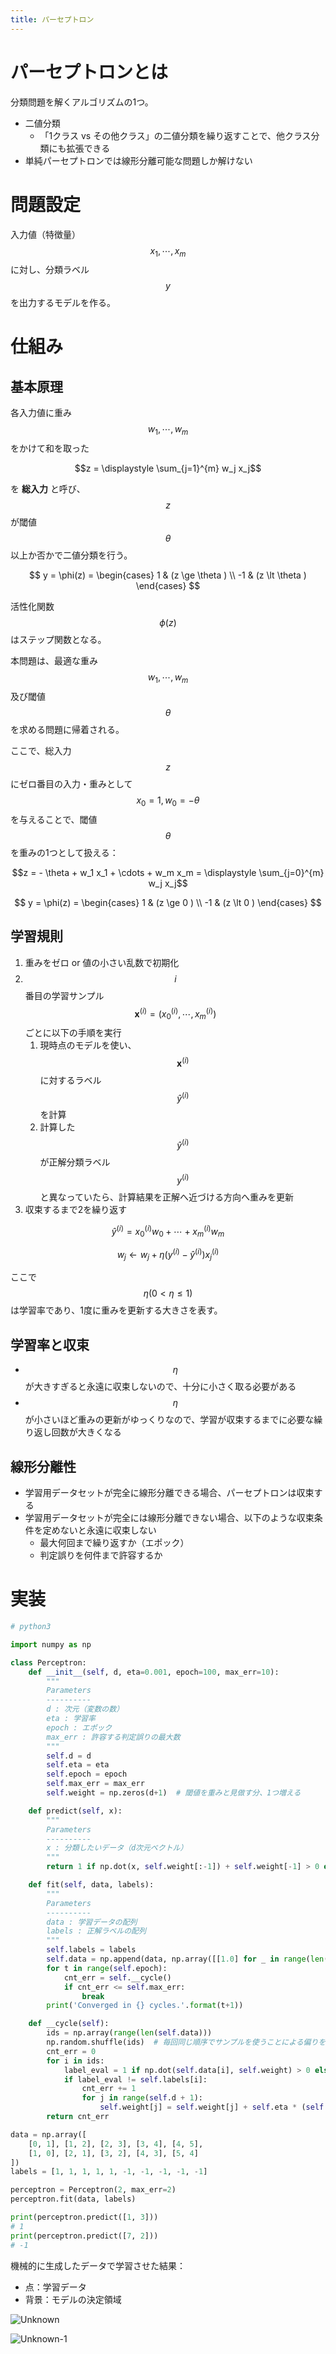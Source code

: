 ```yaml
---
title: パーセプトロン
---
```


# パーセプトロンとは

分類問題を解くアルゴリズムの1つ。

- 二値分類
  - 「1クラス vs その他クラス」の二値分類を繰り返すことで、他クラス分類にも拡張できる
- 単純パーセプトロンでは線形分離可能な問題しか解けない

# 問題設定

入力値（特徴量） $$x_1, \cdots, x_m$$ に対し、分類ラベル $$y$$ を出力するモデルを作る。

# 仕組み

## 基本原理

各入力値に重み $$w_1, \cdots, w_m$$ をかけて和を取った

$$z = \displaystyle \sum_{j=1}^{m} w_j x_j$$

を **総入力** と呼び、$$z$$ が閾値 $$\theta$$ 以上か否かで二値分類を行う。

$$
y = \phi(z) =
\begin{cases}
1  & (z \ge \theta ) \\
-1 & (z \lt \theta )
\end{cases}
$$

活性化関数 $$\phi(z)$$ はステップ関数となる。

本問題は、最適な重み $$w_1, \cdots, w_m$$ 及び閾値 $$\theta$$ を求める問題に帰着される。

ここで、総入力 $$z$$ にゼロ番目の入力・重みとして $$x_0 = 1, w_0 = - \theta$$ を与えることで、閾値 $$\theta$$ を重みの1つとして扱える：

$$z = - \theta + w_1 x_1 + \cdots + w_m x_m = \displaystyle \sum_{j=0}^{m} w_j x_j$$

$$
y = \phi(z) =
\begin{cases}
1  & (z \ge 0 ) \\
-1 & (z \lt 0 )
\end{cases}
$$


## 学習規則

1. 重みをゼロ or 値の小さい乱数で初期化
2. $$i$$ 番目の学習サンプル $$\boldsymbol{x}^{(i)} = ( x_0^{(i)}, \cdots, x_m^{(i)} )$$ ごとに以下の手順を実行
    1. 現時点のモデルを使い、$$\boldsymbol{x}^{(i)}$$ に対するラベル $$\hat y^{(i)}$$ を計算
    2. 計算した $$\hat y^{(i)}$$ が正解分類ラベル $$y^{(i)}$$ と異なっていたら、計算結果を正解へ近づける方向へ重みを更新
3. 収束するまで2を繰り返す

$$\hat y^{(i)} = x_0^{(i)} w_0 + \cdots + x_m^{(i)} w_m$$

$$w_j \longleftarrow w_j + \eta (y^{(i)} - \hat y^{(i)}) x_j^{(i)}$$

ここで $$\eta (0 \lt \eta \le 1)$$ は学習率であり、1度に重みを更新する大きさを表す。

## 学習率と収束

- $$\eta$$ が大きすぎると永遠に収束しないので、十分に小さく取る必要がある
- $$\eta$$ が小さいほど重みの更新がゆっくりなので、学習が収束するまでに必要な繰り返し回数が大きくなる

## 線形分離性

- 学習用データセットが完全に線形分離できる場合、パーセプトロンは収束する
- 学習用データセットが完全には線形分離できない場合、以下のような収束条件を定めないと永遠に収束しない
  - 最大何回まで繰り返すか（エポック）
  - 判定誤りを何件まで許容するか


# 実装

```python
# python3

import numpy as np

class Perceptron:
    def __init__(self, d, eta=0.001, epoch=100, max_err=10):
        """
        Parameters
        ----------
        d : 次元（変数の数）
        eta : 学習率
        epoch : エポック
        max_err : 許容する判定誤りの最大数
        """
        self.d = d
        self.eta = eta
        self.epoch = epoch
        self.max_err = max_err
        self.weight = np.zeros(d+1)  # 閾値を重みと見做す分、1つ増える

    def predict(self, x):
        """
        Parameters
        ----------
        x : 分類したいデータ（d次元ベクトル）
        """
        return 1 if np.dot(x, self.weight[:-1]) + self.weight[-1] > 0 else -1

    def fit(self, data, labels):
        """
        Parameters
        ----------
        data : 学習データの配列
        labels : 正解ラベルの配列
        """
        self.labels = labels
        self.data = np.append(data, np.array([[1.0] for _ in range(len(data))]), axis=1)
        for t in range(self.epoch):
            cnt_err = self.__cycle()
            if cnt_err <= self.max_err:
                break
        print('Converged in {} cycles.'.format(t+1))

    def __cycle(self):
        ids = np.array(range(len(self.data)))
        np.random.shuffle(ids)  # 毎回同じ順序でサンプルを使うことによる偏りを避けるためランダムソート
        cnt_err = 0
        for i in ids:
            label_eval = 1 if np.dot(self.data[i], self.weight) > 0 else -1
            if label_eval != self.labels[i]:
                cnt_err += 1
                for j in range(self.d + 1):
                    self.weight[j] = self.weight[j] + self.eta * (self.labels[i] - label_eval) * self.data[i][j]
        return cnt_err
```

```python
data = np.array([
    [0, 1], [1, 2], [2, 3], [3, 4], [4, 5],
    [1, 0], [2, 1], [3, 2], [4, 3], [5, 4]
])
labels = [1, 1, 1, 1, 1, -1, -1, -1, -1, -1]

perceptron = Perceptron(2, max_err=2)
perceptron.fit(data, labels)

print(perceptron.predict([1, 3]))
# 1
print(perceptron.predict([7, 2]))
# -1
```

機械的に生成したデータで学習させた結果：

- 点：学習データ
- 背景：モデルの決定領域

![Unknown](https://user-images.githubusercontent.com/13412823/78036657-88320900-73a5-11ea-9c9d-c92c04350967.png)

![Unknown-1](https://user-images.githubusercontent.com/13412823/78036647-86684580-73a5-11ea-8466-a564e0d07e87.png)
